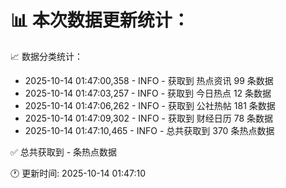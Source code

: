 📊 本次数据更新统计：
==========================

📈 数据分类统计：
- 2025-10-14 01:47:00,358 - INFO - 获取到 热点资讯 99 条数据
- 2025-10-14 01:47:03,257 - INFO - 获取到 今日热点 12 条数据
- 2025-10-14 01:47:06,262 - INFO - 获取到 公社热帖 181 条数据
- 2025-10-14 01:47:09,302 - INFO - 获取到 财经日历 78 条数据
- 2025-10-14 01:47:10,465 - INFO - 总共获取到 370 条热点数据

✅ 总共获取到 - 条热点数据

🕐 更新时间: 2025-10-14 01:47:10
